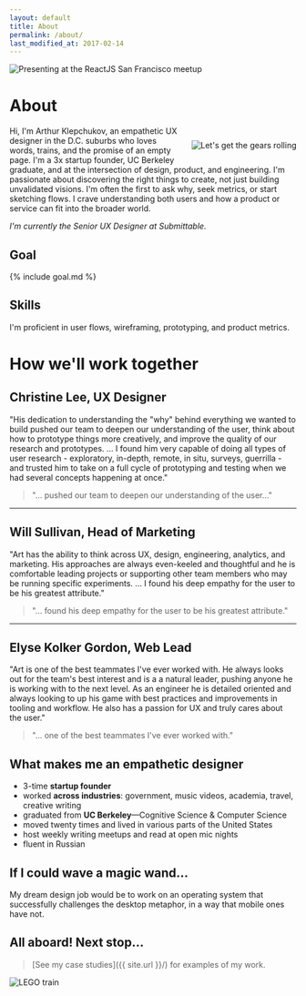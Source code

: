 ```yaml
---
layout: default
title: About
permalink: /about/
last_modified_at: 2017-02-14
---
```


<img 
  src="{{ site.url }}/assets/art-presenting-slim.jpg" 
  alt="Presenting at the ReactJS San Francisco meetup" 
  style="" />

# About

<img 
  src="{{ site.url }}/assets/art_sq.jpg" 
  alt="Let's get the gears rolling" 
  style="float: right; margin: 25px 0 25px 20px;" />

Hi, I'm Arthur Klepchukov, an empathetic UX designer in the D.C. suburbs who loves words, trains, and the promise of an empty page. I'm a 3x startup founder, UC Berkeley graduate, and at the intersection of design, product, and engineering. I'm passionate about discovering the right things to create, not just building unvalidated visions. I'm often the first to ask why, seek metrics, or start sketching flows. I crave understanding both users and how a product or service can fit into the broader world.

_I'm currently the Senior UX Designer at Submittable._

## Goal

{% include goal.md %}

## Skills

I'm proficient in user flows, wireframing, prototyping, and product metrics.

# How we'll work together

## Christine Lee, UX Designer

"His dedication to understanding the "why" behind everything we wanted to build pushed our team to deepen our understanding of the user, think about how to prototype things more creatively, and improve the quality of our research and prototypes. &hellip; I found him very capable of doing all types of user research - exploratory, in-depth, remote, in situ, surveys, guerrilla - and trusted him to take on a full cycle of prototyping and testing when we had several concepts happening at once."

> "&hellip; pushed our team to deepen our understanding of the user&hellip;"

***

## Will Sullivan, Head of Marketing

"Art has the ability to think across UX, design, engineering, analytics, and marketing. His approaches are always even-keeled and thoughtful and he is comfortable leading projects or supporting other team members who may be running specific experiments. &hellip; I found his deep empathy for the user to be his greatest attribute."

> "&hellip; found his deep empathy for the user to be his greatest attribute."

***

## Elyse Kolker Gordon, Web Lead

"Art is one of the best teammates I've ever worked with. He always looks out for the team's best interest and is a a natural leader, pushing anyone he is working with to the next level. As an engineer he is detailed oriented and always looking to up his game with best practices and improvements in tooling and workflow. He also has a passion for UX and truly cares about the user."

> "&hellip; one of the best teammates I've ever worked with."

## What makes me an empathetic designer
* 3-time **startup founder**
* worked **across industries**: government, music videos, academia, travel, creative writing
* graduated from **UC Berkeley**—Cognitive Science & Computer Science
* moved twenty times and lived in various parts of the United States
* host weekly writing meetups and read at open mic nights
* fluent in Russian

## If I could wave a magic wand&hellip;
My dream design job would be to work on an operating system that successfully challenges the desktop metaphor, in a way that mobile ones have not. 

## All aboard! Next stop&hellip;

> [See my case studies]({{ site.url }}/) for examples of my work.

<img 
  alt="LEGO train" 
  src="{{ site.url }}/assets/lego-train.jpg" 
/>

